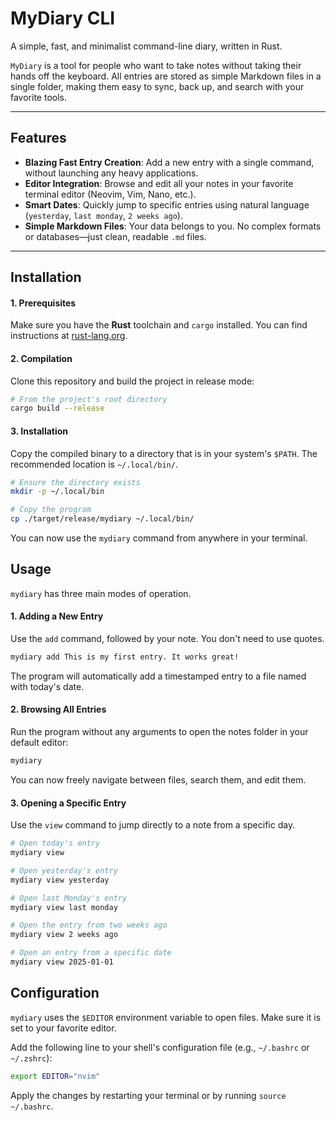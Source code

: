 # MyDiary CLI

A simple, fast, and minimalist command-line diary, written in Rust.

`MyDiary` is a tool for people who want to take notes without taking their hands off the keyboard. All entries are stored as simple Markdown files in a single folder, making them easy to sync, back up, and search with your favorite tools.

---

## Features

* **Blazing Fast Entry Creation**: Add a new entry with a single command, without launching any heavy applications.
* **Editor Integration**: Browse and edit all your notes in your favorite terminal editor (Neovim, Vim, Nano, etc.).
* **Smart Dates**: Quickly jump to specific entries using natural language (`yesterday`, `last monday`, `2 weeks ago`).
* **Simple Markdown Files**: Your data belongs to you. No complex formats or databases—just clean, readable `.md` files.

---

## Installation

#### 1. Prerequisites

Make sure you have the **Rust** toolchain and `cargo` installed. You can find instructions at [rust-lang.org](https://www.rust-lang.org/tools/install).

#### 2. Compilation

Clone this repository and build the project in release mode:
```sh
# From the project's root directory
cargo build --release
```

#### 3. Installation

Copy the compiled binary to a directory that is in your system's `$PATH`. The recommended location is `~/.local/bin/`.

```sh
# Ensure the directory exists
mkdir -p ~/.local/bin

# Copy the program
cp ./target/release/mydiary ~/.local/bin/
```

You can now use the `mydiary` command from anywhere in your terminal.

## Usage
`mydiary` has three main modes of operation.

#### 1. Adding a New Entry
Use the `add` command, followed by your note. You don't need to use quotes.

```sh
mydiary add This is my first entry. It works great!
```
The program will automatically add a timestamped entry to a file named with today's date.

#### 2. Browsing All Entries
Run the program without any arguments to open the notes folder in your default editor:

```sh
mydiary
```
You can now freely navigate between files, search them, and edit them.

#### 3. Opening a Specific Entry
Use the `view` command to jump directly to a note from a specific day.

```sh
# Open today's entry
mydiary view

# Open yesterday's entry
mydiary view yesterday

# Open last Monday's entry
mydiary view last monday

# Open the entry from two weeks ago
mydiary view 2 weeks ago

# Open an entry from a specific date
mydiary view 2025-01-01
```

## Configuration
`mydiary` uses the `$EDITOR` environment variable to open files. Make sure it is set to your favorite editor.

Add the following line to your shell's configuration file (e.g., `~/.bashrc` or `~/.zshrc`):

```sh
export EDITOR="nvim"
```
Apply the changes by restarting your terminal or by running `source ~/.bashrc`.

